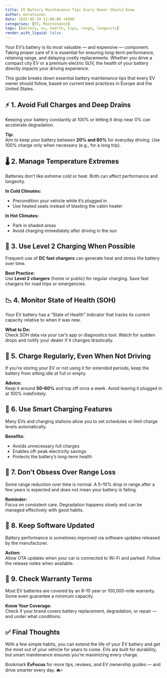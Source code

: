 ```yaml
---
title: EV Battery Maintenance Tips Every Owner Should Know
author: muratsuzen
date: 2025-05-29 11:00:00 +0300
categories: [EV, Maintenance]
tags: [battery, ev, health, tips, range, longevity]
render_with_liquid: false
---
```


Your EV’s battery is its most valuable — and expensive — component. Taking proper care of it is essential for ensuring long-term performance, retaining range, and delaying costly replacements. Whether you drive a compact city EV or a premium electric SUV, the health of your battery directly impacts your driving experience.

This guide breaks down essential battery maintenance tips that every EV owner should follow, based on current best practices in Europe and the United States.

## ⚡ 1. Avoid Full Charges and Deep Drains

Keeping your battery constantly at 100% or letting it drop near 0% can accelerate degradation.

**Tip:**  
Aim to keep your battery between **20% and 80%** for everyday driving. Use 100% charge only when necessary (e.g., for a long trip).

## 🌡️ 2. Manage Temperature Extremes

Batteries don’t like extreme cold or heat. Both can affect performance and longevity.

**In Cold Climates:**  
- Precondition your vehicle while it’s plugged in  
- Use heated seats instead of blasting the cabin heater

**In Hot Climates:**  
- Park in shaded areas  
- Avoid charging immediately after driving in the sun

## 🔌 3. Use Level 2 Charging When Possible

Frequent use of **DC fast chargers** can generate heat and stress the battery over time.

**Best Practice:**  
Use **Level 2 chargers** (home or public) for regular charging. Save fast chargers for road trips or emergencies.

## 📉 4. Monitor State of Health (SOH)

Your EV battery has a “State of Health” indicator that tracks its current capacity relative to when it was new.

**What to Do:**  
Check SOH data via your car’s app or diagnostics tool. Watch for sudden drops and notify your dealer if it changes drastically.

## 📆 5. Charge Regularly, Even When Not Driving

If you’re storing your EV or not using it for extended periods, keep the battery from sitting idle at full or empty.

**Advice:**  
Keep it around **50–60%** and top off once a week. Avoid leaving it plugged in at 100% indefinitely.

## 📲 6. Use Smart Charging Features

Many EVs and charging stations allow you to set schedules or limit charge levels automatically.

**Benefits:**  
- Avoids unnecessary full charges  
- Enables off-peak electricity savings  
- Protects the battery’s long-term health

## 🔋 7. Don’t Obsess Over Range Loss

Some range reduction over time is normal. A 5–10% drop in range after a few years is expected and does not mean your battery is failing.

**Reminder:**  
Focus on consistent care. Degradation happens slowly and can be managed effectively with good habits.

## 🧰 8. Keep Software Updated

Battery performance is sometimes improved via software updates released by the manufacturer.

**Action:**  
Allow OTA updates when your car is connected to Wi-Fi and parked. Follow the release notes when available.

## 🧾 9. Check Warranty Terms

Most EV batteries are covered by an 8–10 year or 100,000-mile warranty. Some even guarantee a minimum capacity.

**Know Your Coverage:**  
Check if your brand covers battery replacement, degradation, or repair — and under what conditions.

## ✅ Final Thoughts

With a few simple habits, you can extend the life of your EV battery and get the most out of your vehicle for years to come. EVs are built for durability, but smart maintenance ensures you’re maximizing every charge.

Bookmark **EvFocus** for more tips, reviews, and EV ownership guides — and drive smarter every day. 🚘⚡
